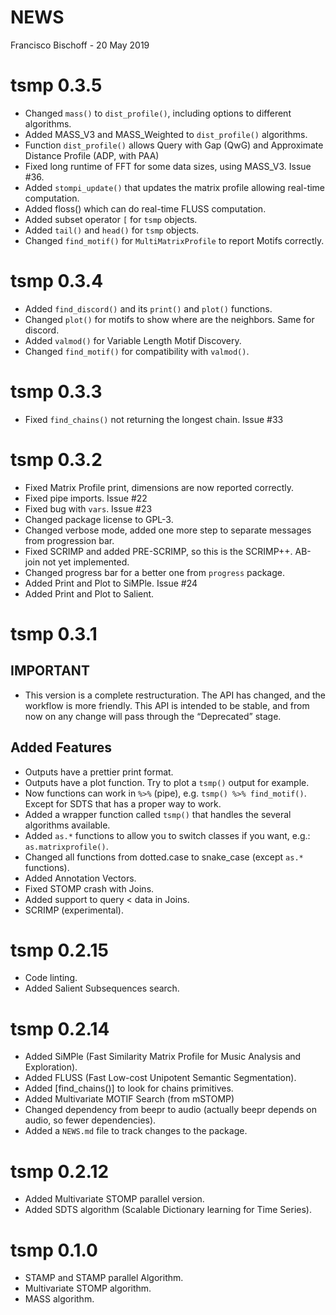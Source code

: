 NEWS
================
Francisco Bischoff
\- 20 May 2019

<!-- NEWS.md is generated from NEWS.Rmd. Please edit that file -->

# tsmp 0.3.5

  - Changed `mass()` to `dist_profile()`, including options to different
    algorithms.
  - Added MASS\_V3 and MASS\_Weighted to `dist_profile()` algorithms.
  - Function `dist_profile()` allows Query with Gap (QwG) and
    Approximate Distance Profile (ADP, with PAA)
  - Fixed long runtime of FFT for some data sizes, using MASS\_V3. Issue
    \#36.
  - Added `stompi_update()` that updates the matrix profile allowing
    real-time computation.
  - Added floss() which can do real-time FLUSS computation.
  - Added subset operator `[` for `tsmp` objects.
  - Added `tail()` and `head()` for `tsmp` objects.
  - Changed `find_motif()` for `MultiMatrixProfile` to report Motifs
    correctly.

# tsmp 0.3.4

  - Added `find_discord()` and its `print()` and `plot()` functions.
  - Changed `plot()` for motifs to show where are the neighbors. Same
    for discord.
  - Added `valmod()` for Variable Length Motif Discovery.
  - Changed `find_motif()` for compatibility with `valmod()`.

# tsmp 0.3.3

  - Fixed `find_chains()` not returning the longest chain. Issue \#33

# tsmp 0.3.2

  - Fixed Matrix Profile print, dimensions are now reported correctly.
  - Fixed pipe imports. Issue \#22
  - Fixed bug with `vars`. Issue \#23
  - Changed package license to GPL-3.
  - Changed verbose mode, added one more step to separate messages from
    progression bar.
  - Fixed SCRIMP and added PRE-SCRIMP, so this is the SCRIMP++. AB-join
    not yet implemented.
  - Changed progress bar for a better one from `progress` package.
  - Added Print and Plot to SiMPle. Issue \#24
  - Added Print and Plot to Salient.

# tsmp 0.3.1

## IMPORTANT

  - This version is a complete restructuration. The API has changed, and
    the workflow is more friendly. This API is intended to be stable,
    and from now on any change will pass through the “Deprecated” stage.

## Added Features

  - Outputs have a prettier print format.
  - Outputs have a plot function. Try to plot a `tsmp()` output for
    example.
  - Now functions can work in `%>%` (pipe), e.g. `tsmp() %>%
    find_motif()`. Except for SDTS that has a proper way to work.
  - Added a wrapper function called `tsmp()` that handles the several
    algorithms available.
  - Added `as.*` functions to allow you to switch classes if you want,
    e.g.: `as.matrixprofile()`.
  - Changed all functions from dotted.case to snake\_case (except `as.*`
    functions).
  - Added Annotation Vectors.
  - Fixed STOMP crash with Joins.
  - Added support to query \< data in Joins.
  - SCRIMP (experimental).

# tsmp 0.2.15

  - Code linting.
  - Added Salient Subsequences search.

# tsmp 0.2.14

  - Added SiMPle (Fast Similarity Matrix Profile for Music Analysis and
    Exploration).
  - Added FLUSS (Fast Low-cost Unipotent Semantic Segmentation).
  - Added \[find\_chains()\] to look for chains primitives.
  - Added Multivariate MOTIF Search (from mSTOMP)
  - Changed dependency from beepr to audio (actually beepr depends on
    audio, so fewer dependencies).
  - Added a `NEWS.md` file to track changes to the package.

# tsmp 0.2.12

  - Added Multivariate STOMP parallel version.
  - Added SDTS algorithm (Scalable Dictionary learning for Time Series).

# tsmp 0.1.0

  - STAMP and STAMP parallel Algorithm.
  - Multivariate STOMP algorithm.
  - MASS algorithm.
